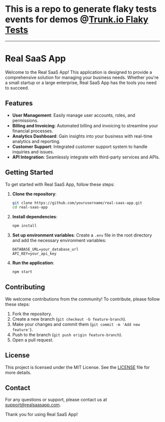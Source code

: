 # This is a repo to generate flaky tests events for demos @[Trunk.io Flaky Tests](https://trunk.io/flaky-tests)
---
# Real SaaS App

Welcome to the Real SaaS App! This application is designed to provide a comprehensive solution for
managing your business needs. Whether you're a small startup or a large enterprise, Real SaaS App
has the tools you need to succeed.

## Features

- **User Management**: Easily manage user accounts, roles, and permissions.
- **Billing and Invoicing**: Automated billing and invoicing to streamline your financial processes.
- **Analytics Dashboard**: Gain insights into your business with real-time analytics and reporting.
- **Customer Support**: Integrated customer support system to handle inquiries and issues.
- **API Integration**: Seamlessly integrate with third-party services and APIs.

## Getting Started

To get started with Real SaaS App, follow these steps:

1. **Clone the repository**:

   ```bash
   git clone https://github.com/yourusername/real-saas-app.git
   cd real-saas-app
   ```

2. **Install dependencies**:

   ```bash
   npm install
   ```

3. **Set up environment variables**: Create a `.env` file in the root directory and add the
   necessary environment variables:

   ```env
   DATABASE_URL=your_database_url
   API_KEY=your_api_key
   ```

4. **Run the application**:
   ```bash
   npm start
   ```

## Contributing

We welcome contributions from the community! To contribute, please follow these steps:

1. Fork the repository.
2. Create a new branch (`git checkout -b feature-branch`).
3. Make your changes and commit them (`git commit -m 'Add new feature'`).
4. Push to the branch (`git push origin feature-branch`).
5. Open a pull request.

## License

This project is licensed under the MIT License. See the [LICENSE](LICENSE) file for more details.

## Contact

For any questions or support, please contact us at support@realsaasapp.com.

Thank you for using Real SaaS App!
